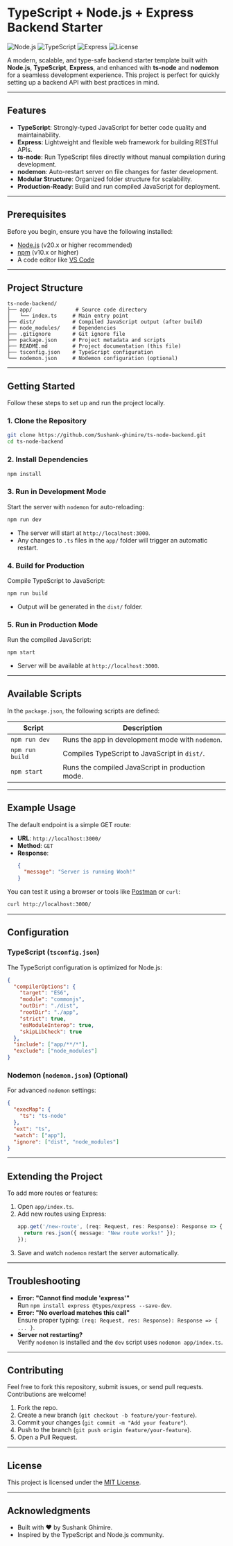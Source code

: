 # TypeScript + Node.js + Express Backend Starter

![Node.js](https://img.shields.io/badge/Node.js-v20.x-green) ![TypeScript](https://img.shields.io/badge/TypeScript-v5.x-blue) ![Express](https://img.shields.io/badge/Express-v4.x-lightgrey) ![License](https://img.shields.io/badge/license-MIT-red)

A modern, scalable, and type-safe backend starter template built with **Node.js**, **TypeScript**, **Express**, and enhanced with **ts-node** and **nodemon** for a seamless development experience. This project is perfect for quickly setting up a backend API with best practices in mind.

---

## Features

- **TypeScript**: Strongly-typed JavaScript for better code quality and maintainability.
- **Express**: Lightweight and flexible web framework for building RESTful APIs.
- **ts-node**: Run TypeScript files directly without manual compilation during development.
- **nodemon**: Auto-restart server on file changes for faster development.
- **Modular Structure**: Organized folder structure for scalability.
- **Production-Ready**: Build and run compiled JavaScript for deployment.

---

## Prerequisites

Before you begin, ensure you have the following installed:
- [Node.js](https://nodejs.org/) (v20.x or higher recommended)
- [npm](https://www.npmjs.com/) (v10.x or higher)
- A code editor like [VS Code](https://code.visualstudio.com/)

---

## Project Structure

```
ts-node-backend/
├── app/              # Source code directory
│   └── index.ts     # Main entry point
├── dist/            # Compiled JavaScript output (after build)
├── node_modules/    # Dependencies
├── .gitignore       # Git ignore file
├── package.json     # Project metadata and scripts
├── README.md        # Project documentation (this file)
├── tsconfig.json    # TypeScript configuration
└── nodemon.json     # Nodemon configuration (optional)
```

---

## Getting Started

Follow these steps to set up and run the project locally.

### 1. Clone the Repository
```bash
git clone https://github.com/Sushank-ghimire/ts-node-backend.git
cd ts-node-backend
```

### 2. Install Dependencies
```bash
npm install
```

### 3. Run in Development Mode
Start the server with `nodemon` for auto-reloading:
```bash
npm run dev
```
- The server will start at `http://localhost:3000`.
- Any changes to `.ts` files in the `app/` folder will trigger an automatic restart.

### 4. Build for Production
Compile TypeScript to JavaScript:
```bash
npm run build
```
- Output will be generated in the `dist/` folder.

### 5. Run in Production Mode
Run the compiled JavaScript:
```bash
npm start
```
- Server will be available at `http://localhost:3000`.

---

## Available Scripts

In the `package.json`, the following scripts are defined:

| Script         | Description                                      |
|----------------|--------------------------------------------------|
| `npm run dev`  | Runs the app in development mode with `nodemon`. |
| `npm run build`| Compiles TypeScript to JavaScript in `dist/`.    |
| `npm start`    | Runs the compiled JavaScript in production mode. |

---

## Example Usage

The default endpoint is a simple GET route:

- **URL**: `http://localhost:3000/`
- **Method**: `GET`
- **Response**:
  ```json
  {
    "message": "Server is running Wooh!"
  }
  ```

You can test it using a browser or tools like [Postman](https://www.postman.com/) or `curl`:
```bash
curl http://localhost:3000/
```

---

## Configuration

### TypeScript (`tsconfig.json`)
The TypeScript configuration is optimized for Node.js:
```json
{
  "compilerOptions": {
    "target": "ES6",
    "module": "commonjs",
    "outDir": "./dist",
    "rootDir": "./app",
    "strict": true,
    "esModuleInterop": true,
    "skipLibCheck": true
  },
  "include": ["app/**/*"],
  "exclude": ["node_modules"]
}
```

### Nodemon (`nodemon.json`) (Optional)
For advanced `nodemon` settings:
```json
{
  "execMap": {
    "ts": "ts-node"
  },
  "ext": "ts",
  "watch": ["app"],
  "ignore": ["dist", "node_modules"]
}
```

---

## Extending the Project

To add more routes or features:
1. Open `app/index.ts`.
2. Add new routes using Express:
   ```typescript
   app.get('/new-route', (req: Request, res: Response): Response => {
     return res.json({ message: "New route works!" });
   });
   ```
3. Save and watch `nodemon` restart the server automatically.

---

## Troubleshooting

- **Error: "Cannot find module 'express'"**  
  Run `npm install express @types/express --save-dev`.
- **Error: "No overload matches this call"**  
  Ensure proper typing: `(req: Request, res: Response): Response => { ... }`.
- **Server not restarting?**  
  Verify `nodemon` is installed and the `dev` script uses `nodemon app/index.ts`.

---

## Contributing

Feel free to fork this repository, submit issues, or send pull requests. Contributions are welcome!

1. Fork the repo.
2. Create a new branch (`git checkout -b feature/your-feature`).
3. Commit your changes (`git commit -m "Add your feature"`).
4. Push to the branch (`git push origin feature/your-feature`).
5. Open a Pull Request.

---

## License

This project is licensed under the [MIT License](LICENSE).

---

## Acknowledgments

- Built with ❤️ by Sushank Ghimire.
- Inspired by the TypeScript and Node.js community.
